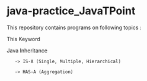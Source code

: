 # java-practice_JavaTPoint

This repository contains programs on following topics :

This Keyword

Java Inheritance 
  
       -> IS-A (Single, Multiple, Hierarchical)

       -> HAS-A (Aggregation)
